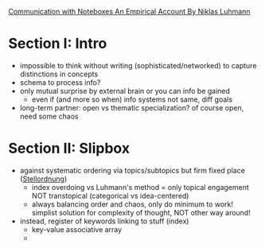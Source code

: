 [Communication with Noteboxes An Empirical Account By Niklas Luhmann](https://www.scottscheper.com/zettelkasten/)
# Section I: Intro
- impossible to think without writing (sophisticated/networked) to capture distinctions in concepts
- schema to process info? 
- only mutual surprise by external brain or you can info be gained
	- even if (and more so when) info systems not same, diff goals
- long-term partner: open vs thematic specialization? of course open, need some chaos

# Section II: Slipbox
- against systematic ordering via topics/subtopics but firm fixed place ([Stellordnung](https://www.reddit.com/r/Zettelkasten/comments/16njtfx/comment/k1epvxt/?utm_source=share&utm_medium=web3x&utm_name=web3xcss&utm_term=1&utm_content=share_button))
	- index overdoing vs Luhmann's method = only topical engagement NOT transtopical (categorical vs idea-centered)
	- always balancing order and chaos, only do minimum to work!  simplist solution for complexity of thought, NOT other way around!
- instead, register of keywords linking to stuff (index)
	- key-value associative array
	- 
